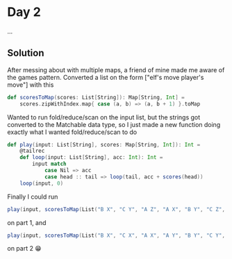 # Day 2

...

## Solution

After messing about with multiple maps, a friend of mine made me aware of the games pattern. Converted a list on the form ["elf's move player's move"] with this

```scala
def scoresToMap(scores: List[String]): Map[String, Int] =
    scores.zipWithIndex.map{ case (a, b) => (a, b + 1) }.toMap
```

Wanted to run fold/reduce/scan on the input list, but the strings got converted to the Matchable data type, so I just made a new function doing exactly what I wanted fold/reduce/scan to do

```scala
def play(input: List[String], scores: Map[String, Int]): Int =
    @tailrec
    def loop(input: List[String], acc: Int): Int =
        input match
            case Nil => acc
            case head :: tail => loop(tail, acc + scores(head))
    loop(input, 0)
```

Finally I could run

```scala
play(input, scoresToMap(List("B X", "C Y", "A Z", "A X", "B Y", "C Z", "C X", "A Y", "B Z")))
```

on part 1, and

```scala
play(input, scoresToMap(List("B X", "C X", "A X", "A Y", "B Y", "C Y", "C Z", "A Z", "B Z")))
```

on part 2 :grin:
